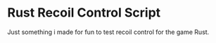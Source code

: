 # Rust Recoil Control Script

Just something i made for fun to test recoil control for the game Rust.
